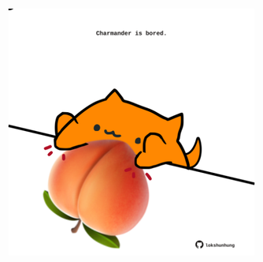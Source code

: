 <!-- built at 18/10/2024, 20:00:37 UTC -->
<p align="center">
  <img width="500" height="500" src="./ReadmeImage.svg">
</p>
